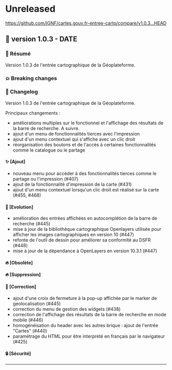 # Unreleased

<https://github.com/IGNF/cartes.gouv.fr-entree-carto/compare/v1.0.3...HEAD>

## 🔖 version 1.0.3 - __DATE__

### 🎉 Résumé

Version 1.0.3 de l'entrée cartographique de la Géoplateforme.

### 💥 Breaking changes

### 📖 Changelog

Version 1.0.3 de l'entrée cartographique de la Géoplateforme.

Principaux changements :
  - améliorations multiples sur le fonctionnel et l'affichage des résultats de la barre de recherche. A suivre.
  - ajout d'un menu de fonctionnalités tierces avec l'impression
  - ajout d'un menu contextuel qui s'affiche avec un clic droit
  - réorganisation des boutons et de l'accès à certaines fonctionnalités comme le catalogue ou le partage

#### ✨ [Ajout]

  - nouveau menu pour accéder à des fonctionnalités tierces comme le partage ou l'impression (#407)
  - ajout de la fonctionnalité d'impression de la carte (#431)
  - ajout d'un menu contextuel lorsqu'un clic droit est réalisé sur la carte (#455, #468)

#### 🔨 [Evolution]

  - amélioration des entrées affichées en autocomplétion de la barre de recherche (#445)
  - mise à jour de la bibliothèque cartographique Openlayers utilisée pour afficher les images cartographiques en version 10 (#447)
  - refonte de l'outil de dessin pour améliorer sa conformité au DSFR (#448)
  - mise à jour de la dépendance à OpenLayers en version 10.3.1 (#447)

#### 🔥 [Obsolète]

#### 🔥 [Suppression]

#### 🐛 [Correction]

  - ajout d'une croix de fermeture à la pop-up affichée par le marker de geolocalisation (#445)
  - correction du menu de gestion des widgets (#438)
  - correction de l'affichage des résultats de la barre de recherche en mode mobile (#446)
  - homogénéisation du header avec les autres brique : ajout de l'entrée "Cartes" (#440)
  - paramétrage du HTML pour être interprété en français par le navigateur (#425)

#### 🔒 [Sécurité]

---
